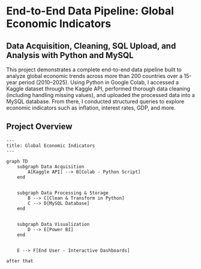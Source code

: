 # End-to-End Data Pipeline: Global Economic Indicators

## Data Acquisition, Cleaning, SQL Upload, and Analysis with Python and MySQL

This project demonstrates a complete end-to-end data pipeline built to analyze global economic trends across more than 200 countries over a 15-year period (2010–2025). Using Python in Google Colab, I accessed a Kaggle dataset through the Kaggle API, performed thorough data cleaning (including handling missing values), and uploaded the processed data into a MySQL database. From there, I conducted structured queries to explore economic indicators such as inflation, interest rates, GDP, and more.

## Project Overview

```mermaid
---
title: Global Economic Indicators
---

graph TD
    subgraph Data Acquisition
        A[Kaggle API] --> B[Colab - Python Script]
    end


    subgraph Data Processing & Storage
        B --> C[Clean & Transform in Python]
        C --> D[MySQL Database]
    end


    subgraph Data Visualization
        D --> E[Power BI]
    end


    E --> F[End User - Interactive Dashboards]

after that
